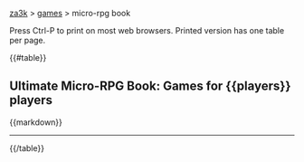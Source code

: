 [za3k](/) &gt; [games](/games) &gt; micro-rpg book

<style>
@media print {
    .page-break { display: block; page-break-after: always; }
    .page-break:last-child { visibility: hidden; }
    .dont-print { display: none; }
}
</style>

<div class="dont-print">Press Ctrl-P to print on most web browsers. Printed version has one table per page.</div>

{{#table}}
## Ultimate Micro-RPG Book: Games for {{players}} players
{{markdown}}
<hr class="page-break">
{{/table}}

